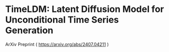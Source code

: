 # TimeLDM: Latent Diffusion Model for Unconditional Time Series Generation 

ArXiv Preprint ( https://arxiv.org/abs/2407.04211 )
